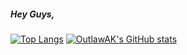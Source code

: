 ##### Hey Guys,
[![Top Langs](https://github-readme-stats.vercel.app/api/top-langs/?username=OutlawAK&hide=shell,powershell&layout=compact&theme=vision-friendly-dark)](https://github.com/anuraghazra/github-readme-stats)
[![OutlawAK's GitHub stats](https://github-readme-stats.vercel.app/api?username=OutlawAK&show_icons=true&theme=vision-friendly-dark)](https://github.com/anuraghazra/github-readme-stats)
